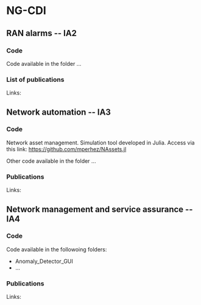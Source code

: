# NG-CDI

## RAN alarms -- IA2

### Code
Code available in the folder ...

### List of publications
Links:

## Network automation -- IA3
### Code
Network asset management. Simulation tool developed in Julia. Access via this link: https://github.com/mperhez/NAssets.jl

Other code available in the folder ...

### Publications
Links:

## Network management and service assurance -- IA4

### Code
Code available in the followoing folders:
- Anomaly_Detector_GUI
- ... 

### Publications
Links:
